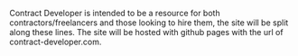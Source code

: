 Contract Developer is intended to be a resource for both contractors/freelancers and those looking to hire them, the site will be split along these lines. The site will be hosted with github pages with the url of contract-developer.com.
